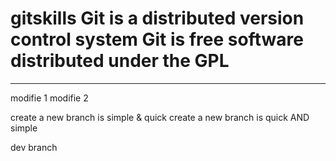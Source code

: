 gitskills
Git is a distributed version control system
Git is free software distributed under the GPL
=========
********
modifie 1
modifie 2


create a new branch is simple & quick
create a new branch is quick AND simple

dev branch

